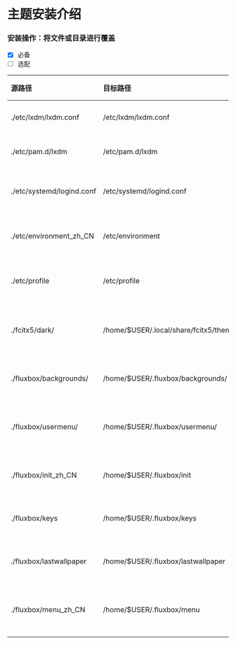 # 主题安装介绍

### 安装操作：将文件或目录进行覆盖
- [x] 必备
- [ ] 选配

| 源路径 | 目标路径 | 配置说明 | 备注 |
| :--- | :--- | :--- | :--- |
| ./etc/lxdm/lxdm.conf | /etc/lxdm/lxdm.conf | 登陆器访问配置文件 | [x] | 
| ./etc/pam.d/lxdm | /etc/pam.d/lxdm | 登录器访问用户权限设置| - [x]  |
| ./etc/systemd/logind.conf | /etc/systemd/logind.conf | 针对笔记本电脑禁用盒盖熄屏设置 | ☐ |
| ./etc/environment_zh_CN | /etc/environment | 增加对fcitx输入法支持的环境变量 | ☑ |
| ./etc/profile | /etc/profile | 增加对sbin/脚本目录支持的path | ☑ |
| ./fcitx5/dark/ | /home/$USER/.local/share/fcitx5/themes/dark/ | 增加Fcitx5输入法主题Darkarch的支持 | ☐ |
| ./fluxbox/backgrounds/ | /home/$USER/.fluxbox/backgrounds/ | 增加对Darkarch主题壁纸的支持 | ☑ |
| ./fluxbox/usermenu/ | /home/$USER/.fluxbox/usermenu/ | 增加对Darkarch用户分类自定义菜单的支持 | ☐ |
| ./fluxbox/init_zh_CN | /home/$USER/.fluxbox/init | 增加Darkarch默认配置的支持 | ☑ |
| ./fluxbox/keys | /home/$USER/.fluxbox/keys | 增加对Darkarch快捷键位的支持 | ☑ |
| ./fluxbox/lastwallpaper | /home/$USER/.fluxbox/lastwallpaper | 使Darkarch默认壁纸配置生效 | ☑ |
| ./fluxbox/menu_zh_CN | /home/$USER/.fluxbox/menu | 增加对Darkarch默认初始菜单的支持 | ☑ |

